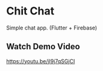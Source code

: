 # Chit Chat

Simple chat app. (Flutter + Firebase)


## Watch Demo Video
https://youtu.be/jl9j7qSGjCI
